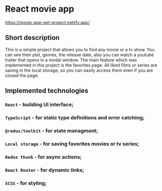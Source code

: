 # React movie app
https://movie-app-pet-project.netlify.app/

## Short description
This is a simple project that allows you to find any movie or a tv show. You can see their plot, genres, the release date, also you can watch a youtube trailer that opens in a modal window. The main feature which was implemented in this project is the favorites page. All liked films or series are saving in the local storage, so you can easily access them even if you are closed the page.

## Implemented technologies

### `React` - building UI interface;
### `TypeScript` - for static type definitions and error catching;
### `@redux/toolkit` - for state managment;
### `Local storage` - for saving favorites movies or tv series;
### `Redux thunk` - for async actions;
### `React Router` - for dynamic links;
### `SCSS` - for styling;


